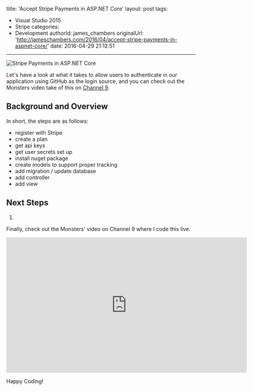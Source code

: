 title: 'Accept Stripe Payments in ASP.NET Core'
layout: post
tags:
  - Visual Studio 2015
  - Stripe
categories:
  - Development
authorId: james_chambers
originalUrl: 'http://jameschambers.com/2016/04/accept-stripe-payments-in-aspnet-core/'
date: 2016-04-29 21:12:51
---


![Stripe Payments in ASP.NET Core](https://jcblogimages.blob.core.windows.net/img/2016/04/github-auth.png)

Let's have a look at what it takes to allow users to authenticate in our application using GitHub as the login source, and you can check out the Monsters video take of this on [Channel 9](https://channel9.msdn.com/Series/aspnetmonsters/Episode-26-GitHub-Authentication-in-ASPNET-Core).

<!-- more -->

## Background and Overview


In short, the steps are as follows:

 - register with Stripe
 - create a plan
 - get api keys
 - get user secrets set up
 - install nuget package
 - create models to support proper tracking
 - add migration / update database
 - add controller
 - add view

## Next Steps

 1. 

Finally, check out the Monsters' video on Channel 9 where I code this live.

<iframe src="https://channel9.msdn.com/Series/aspnetmonsters/Episode-26-GitHub-Authentication-in-ASPNET-Core/player" width="640" height="360" allowFullScreen frameBorder="0"></iframe>

Happy Coding!